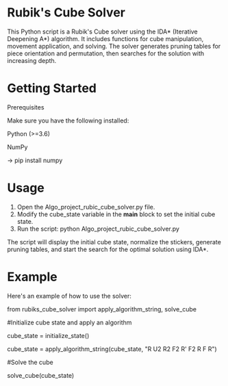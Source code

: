 # Rubik's Cube Solver
This Python script is a Rubik's Cube solver using the IDA* (Iterative Deepening A*) algorithm. It includes functions for cube manipulation, movement application, and solving. The solver generates pruning tables for piece orientation and permutation, then searches for the solution with increasing depth.

# Getting Started
Prerequisites

Make sure you have the following installed:

Python (>=3.6)

NumPy

-> pip install numpy

# Usage
1. Open the Algo_project_rubic_cube_solver.py file.
2. Modify the cube_state variable in the __main__ block to set the initial cube state.
3. Run the script: python Algo_project_rubic_cube_solver.py
   
The script will display the initial cube state, normalize the stickers, generate pruning tables, and start the search for the optimal solution using IDA*.
# Example
Here's an example of how to use the solver:

from rubiks_cube_solver import apply_algorithm_string, solve_cube

#Initialize cube state and apply an algorithm

cube_state = initialize_state()

cube_state = apply_algorithm_string(cube_state, "R U2 R2 F2 R' F2 R F R")

#Solve the cube

solve_cube(cube_state)


